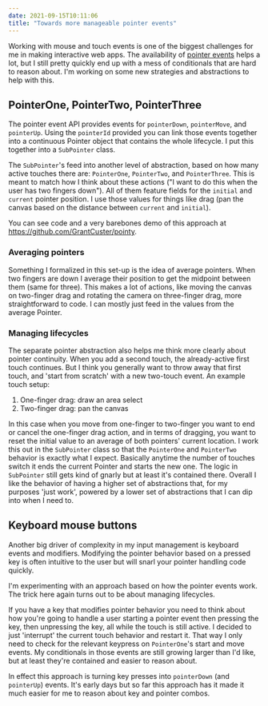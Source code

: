 ```yaml
---
date: 2021-09-15T10:11:06
title: "Towards more manageable pointer events"
---
```


Working with mouse and touch events is one of the biggest challenges for me in making interactive web apps. The availability of [pointer events](https://developer.mozilla.org/en-US/docs/Web/API/Pointer_events) helps a lot, but I still pretty quickly end up with a mess of conditionals that are hard to reason about. I'm working on some new strategies and abstractions to help with this.

## PointerOne, PointerTwo, PointerThree

The pointer event API provides events for `pointerDown`, `pointerMove`, and `pointerUp`. Using the `pointerId` provided you can link those events together into a continuous Pointer object that contains the whole lifecycle. I put this together into a `SubPointer` class.

The `SubPointer`'s feed into another level of abstraction, based on how many active touches there are: `PointerOne`, `PointerTwo`, and `PointerThree`. This is meant to match how I think about these actions ("I want to do this when the user has two fingers down"). All of them feature fields for the `initial` and `current` pointer position. I use those values for things like drag (pan the canvas based on the distance between `current` and `initial`).

You can see code and a very barebones demo of this approach at https://github.com/GrantCuster/pointy.

### Averaging pointers

Something I formalized in this set-up is the idea of average pointers. When two fingers are down I average their position to get the midpoint between them (same for three). This makes a lot of actions, like moving the canvas on two-finger drag and rotating the camera on three-finger drag, more straightforward to code. I can mostly just feed in the values from the average Pointer.

### Managing lifecycles

The separate pointer abstraction also helps me think more clearly about pointer continuity. When you add a second touch, the already-active first touch continues. But I think you generally want to throw away that first touch, and 'start from scratch' with a new two-touch event. An example touch setup:

1. One-finger drag: draw an area select 
2. Two-finger drag: pan the canvas

In this case when you move from one-finger to two-finger you want to end or cancel the one-finger drag action, and in terms of dragging, you want to reset the initial value to an average of both pointers' current location. I work this out in the `SubPointer` class so that the `PointerOne` and `PointerTwo` behavior is exactly what I expect. Basically anytime the number of touches switch it ends the current Pointer and starts the new one. The logic in `SubPointer` still gets kind of gnarly but at least it's contained there. Overall I like the behavior of having a higher set of abstractions that, for my purposes 'just work', powered by a lower set of abstractions that I can dip into when I need to.

## Keyboard mouse buttons

Another big driver of complexity in my input management is keyboard events and modifiers. Modifying the pointer behavior based on a pressed key is often intuitive to the user but will snarl your pointer handling code quickly. 

I'm experimenting with an approach based on how the pointer events work. The trick here again turns out to be about managing lifecycles. 

If you have a key that modifies pointer behavior you need to think about how you're going to handle a user starting a pointer event then pressing the key, then unpressing the key, all while the touch is still active. I decided to just 'interrupt' the current touch behavior and restart it. That way I only need to check for the relevant keypress on `PointerOne`'s start and move events. My conditionals in those events are still growing larger than I'd like, but at least they're contained and easier to reason about.

In effect this approach is turning key presses into `pointerDown` (and `pointerUp`) events. It's early days but so far this approach has it made it much easier for me to reason about key and pointer combos.



